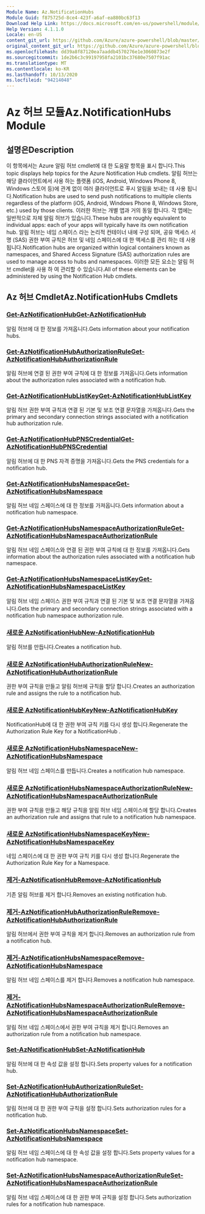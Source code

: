 ```yaml
---
Module Name: Az.NotificationHubs
Module Guid: f875725d-8ce4-423f-a6af-ea880bc63f13
Download Help Link: https://docs.microsoft.com/en-us/powershell/module/az.notificationhubs
Help Version: 4.1.1.0
Locale: en-US
content_git_url: https://github.com/Azure/azure-powershell/blob/master/src/NotificationHubs/NotificationHubs/help/Az.NotificationHubs.md
original_content_git_url: https://github.com/Azure/azure-powershell/blob/master/src/NotificationHubs/NotificationHubs/help/Az.NotificationHubs.md
ms.openlocfilehash: dd39a8f87120ea7aaddb4570276e1e3060873e2f
ms.sourcegitcommit: 1de2b6c3c99197958fa2101bc37680e7507f91ac
ms.translationtype: MT
ms.contentlocale: ko-KR
ms.lasthandoff: 10/13/2020
ms.locfileid: "94214048"
---
```

# <span data-ttu-id="0e85b-101">Az 허브 모듈</span><span class="sxs-lookup"><span data-stu-id="0e85b-101">Az.NotificationHubs Module</span></span>
## <span data-ttu-id="0e85b-102">설명은</span><span class="sxs-lookup"><span data-stu-id="0e85b-102">Description</span></span>
<span data-ttu-id="0e85b-103">이 항목에서는 Azure 알림 허브 cmdlet에 대 한 도움말 항목을 표시 합니다.</span><span class="sxs-lookup"><span data-stu-id="0e85b-103">This topic displays help topics for the Azure Notification Hub cmdlets.</span></span> <span data-ttu-id="0e85b-104">알림 허브는 해당 클라이언트에서 사용 하는 플랫폼 (iOS, Android, Windows Phone 8, Windows 스토어 등)에 관계 없이 여러 클라이언트로 푸시 알림을 보내는 데 사용 됩니다.</span><span class="sxs-lookup"><span data-stu-id="0e85b-104">Notification hubs are used to send push notifications to multiple clients regardless of the platform (iOS, Android, Windows Phone 8, Windows Store, etc.) used by those clients.</span></span> <span data-ttu-id="0e85b-105">이러한 허브는 개별 앱과 거의 동일 합니다. 각 앱에는 일반적으로 자체 알림 허브가 있습니다.</span><span class="sxs-lookup"><span data-stu-id="0e85b-105">These hubs are roughly equivalent to individual apps: each of your apps will typically have its own notification hub.</span></span> <span data-ttu-id="0e85b-106">알림 허브는 네임 스페이스 라는 논리적 컨테이너 내에 구성 되며, 공유 액세스 서명 (SAS) 권한 부여 규칙은 허브 및 네임 스페이스에 대 한 액세스를 관리 하는 데 사용 됩니다.</span><span class="sxs-lookup"><span data-stu-id="0e85b-106">Notification hubs are organized within logical containers known as namespaces, and Shared Access Signature (SAS) authorization rules are used to manage access to hubs and namespaces.</span></span> <span data-ttu-id="0e85b-107">이러한 모든 요소는 알림 허브 cmdlet을 사용 하 여 관리할 수 있습니다.</span><span class="sxs-lookup"><span data-stu-id="0e85b-107">All of these elements can be administered by using the Notification Hub cmdlets.</span></span>

## <span data-ttu-id="0e85b-108">Az 허브 Cmdlet</span><span class="sxs-lookup"><span data-stu-id="0e85b-108">Az.NotificationHubs Cmdlets</span></span>
### [<span data-ttu-id="0e85b-109">Get-AzNotificationHub</span><span class="sxs-lookup"><span data-stu-id="0e85b-109">Get-AzNotificationHub</span></span>](Get-AzNotificationHub.md)
<span data-ttu-id="0e85b-110">알림 허브에 대 한 정보를 가져옵니다.</span><span class="sxs-lookup"><span data-stu-id="0e85b-110">Gets information about your notification hubs.</span></span>

### [<span data-ttu-id="0e85b-111">Get-AzNotificationHubAuthorizationRule</span><span class="sxs-lookup"><span data-stu-id="0e85b-111">Get-AzNotificationHubAuthorizationRule</span></span>](Get-AzNotificationHubAuthorizationRule.md)
<span data-ttu-id="0e85b-112">알림 허브에 연결 된 권한 부여 규칙에 대 한 정보를 가져옵니다.</span><span class="sxs-lookup"><span data-stu-id="0e85b-112">Gets information about the authorization rules associated with a notification hub.</span></span>

### [<span data-ttu-id="0e85b-113">Get-AzNotificationHubListKey</span><span class="sxs-lookup"><span data-stu-id="0e85b-113">Get-AzNotificationHubListKey</span></span>](Get-AzNotificationHubListKey.md)
<span data-ttu-id="0e85b-114">알림 허브 권한 부여 규칙과 연결 된 기본 및 보조 연결 문자열을 가져옵니다.</span><span class="sxs-lookup"><span data-stu-id="0e85b-114">Gets the primary and secondary connection strings associated with a notification hub authorization rule.</span></span>

### [<span data-ttu-id="0e85b-115">Get-AzNotificationHubPNSCredential</span><span class="sxs-lookup"><span data-stu-id="0e85b-115">Get-AzNotificationHubPNSCredential</span></span>](Get-AzNotificationHubPNSCredential.md)
<span data-ttu-id="0e85b-116">알림 허브에 대 한 PNS 자격 증명을 가져옵니다.</span><span class="sxs-lookup"><span data-stu-id="0e85b-116">Gets the PNS credentials for a notification hub.</span></span>

### [<span data-ttu-id="0e85b-117">Get-AzNotificationHubsNamespace</span><span class="sxs-lookup"><span data-stu-id="0e85b-117">Get-AzNotificationHubsNamespace</span></span>](Get-AzNotificationHubsNamespace.md)
<span data-ttu-id="0e85b-118">알림 허브 네임 스페이스에 대 한 정보를 가져옵니다.</span><span class="sxs-lookup"><span data-stu-id="0e85b-118">Gets information about a notification hub namespace.</span></span>

### [<span data-ttu-id="0e85b-119">Get-AzNotificationHubsNamespaceAuthorizationRule</span><span class="sxs-lookup"><span data-stu-id="0e85b-119">Get-AzNotificationHubsNamespaceAuthorizationRule</span></span>](Get-AzNotificationHubsNamespaceAuthorizationRule.md)
<span data-ttu-id="0e85b-120">알림 허브 네임 스페이스와 연결 된 권한 부여 규칙에 대 한 정보를 가져옵니다.</span><span class="sxs-lookup"><span data-stu-id="0e85b-120">Gets information about the authorization rules associated with a notification hub namespace.</span></span>

### [<span data-ttu-id="0e85b-121">Get-AzNotificationHubsNamespaceListKey</span><span class="sxs-lookup"><span data-stu-id="0e85b-121">Get-AzNotificationHubsNamespaceListKey</span></span>](Get-AzNotificationHubsNamespaceListKey.md)
<span data-ttu-id="0e85b-122">알림 허브 네임 스페이스 권한 부여 규칙과 연결 된 기본 및 보조 연결 문자열을 가져옵니다.</span><span class="sxs-lookup"><span data-stu-id="0e85b-122">Gets the primary and secondary connection strings associated with a notification hub namespace authorization rule.</span></span>

### [<span data-ttu-id="0e85b-123">새로운 AzNotificationHub</span><span class="sxs-lookup"><span data-stu-id="0e85b-123">New-AzNotificationHub</span></span>](New-AzNotificationHub.md)
<span data-ttu-id="0e85b-124">알림 허브를 만듭니다.</span><span class="sxs-lookup"><span data-stu-id="0e85b-124">Creates a notification hub.</span></span>

### [<span data-ttu-id="0e85b-125">새로운 AzNotificationHubAuthorizationRule</span><span class="sxs-lookup"><span data-stu-id="0e85b-125">New-AzNotificationHubAuthorizationRule</span></span>](New-AzNotificationHubAuthorizationRule.md)
<span data-ttu-id="0e85b-126">권한 부여 규칙을 만들고 알림 허브에 규칙을 할당 합니다.</span><span class="sxs-lookup"><span data-stu-id="0e85b-126">Creates an authorization rule and assigns the rule to a notification hub.</span></span>

### [<span data-ttu-id="0e85b-127">새로운 AzNotificationHubKey</span><span class="sxs-lookup"><span data-stu-id="0e85b-127">New-AzNotificationHubKey</span></span>](New-AzNotificationHubKey.md)
<span data-ttu-id="0e85b-128">NotificationHub에 대 한 권한 부여 규칙 키를 다시 생성 합니다.</span><span class="sxs-lookup"><span data-stu-id="0e85b-128">Regenerate the Authorization Rule Key for a NotificationHub .</span></span>

### [<span data-ttu-id="0e85b-129">새로운 AzNotificationHubsNamespace</span><span class="sxs-lookup"><span data-stu-id="0e85b-129">New-AzNotificationHubsNamespace</span></span>](New-AzNotificationHubsNamespace.md)
<span data-ttu-id="0e85b-130">알림 허브 네임 스페이스를 만듭니다.</span><span class="sxs-lookup"><span data-stu-id="0e85b-130">Creates a notification hub namespace.</span></span>

### [<span data-ttu-id="0e85b-131">새로운 AzNotificationHubsNamespaceAuthorizationRule</span><span class="sxs-lookup"><span data-stu-id="0e85b-131">New-AzNotificationHubsNamespaceAuthorizationRule</span></span>](New-AzNotificationHubsNamespaceAuthorizationRule.md)
<span data-ttu-id="0e85b-132">권한 부여 규칙을 만들고 해당 규칙을 알림 허브 네임 스페이스에 할당 합니다.</span><span class="sxs-lookup"><span data-stu-id="0e85b-132">Creates an authorization rule and assigns that rule to a notification hub namespace.</span></span>

### [<span data-ttu-id="0e85b-133">새로운 AzNotificationHubsNamespaceKey</span><span class="sxs-lookup"><span data-stu-id="0e85b-133">New-AzNotificationHubsNamespaceKey</span></span>](New-AzNotificationHubsNamespaceKey.md)
<span data-ttu-id="0e85b-134">네임 스페이스에 대 한 권한 부여 규칙 키를 다시 생성 합니다.</span><span class="sxs-lookup"><span data-stu-id="0e85b-134">Regenerate the Authorization Rule Key for a Namespace.</span></span>

### [<span data-ttu-id="0e85b-135">제거-AzNotificationHub</span><span class="sxs-lookup"><span data-stu-id="0e85b-135">Remove-AzNotificationHub</span></span>](Remove-AzNotificationHub.md)
<span data-ttu-id="0e85b-136">기존 알림 허브를 제거 합니다.</span><span class="sxs-lookup"><span data-stu-id="0e85b-136">Removes an existing notification hub.</span></span>

### [<span data-ttu-id="0e85b-137">제거-AzNotificationHubAuthorizationRule</span><span class="sxs-lookup"><span data-stu-id="0e85b-137">Remove-AzNotificationHubAuthorizationRule</span></span>](Remove-AzNotificationHubAuthorizationRule.md)
<span data-ttu-id="0e85b-138">알림 허브에서 권한 부여 규칙을 제거 합니다.</span><span class="sxs-lookup"><span data-stu-id="0e85b-138">Removes an authorization rule from a notification hub.</span></span>

### [<span data-ttu-id="0e85b-139">제거-AzNotificationHubsNamespace</span><span class="sxs-lookup"><span data-stu-id="0e85b-139">Remove-AzNotificationHubsNamespace</span></span>](Remove-AzNotificationHubsNamespace.md)
<span data-ttu-id="0e85b-140">알림 허브 네임 스페이스를 제거 합니다.</span><span class="sxs-lookup"><span data-stu-id="0e85b-140">Removes a notification hub namespace.</span></span>

### [<span data-ttu-id="0e85b-141">제거-AzNotificationHubsNamespaceAuthorizationRule</span><span class="sxs-lookup"><span data-stu-id="0e85b-141">Remove-AzNotificationHubsNamespaceAuthorizationRule</span></span>](Remove-AzNotificationHubsNamespaceAuthorizationRule.md)
<span data-ttu-id="0e85b-142">알림 허브 네임 스페이스에서 권한 부여 규칙을 제거 합니다.</span><span class="sxs-lookup"><span data-stu-id="0e85b-142">Removes an authorization rule from a notification hub namespace.</span></span>

### [<span data-ttu-id="0e85b-143">Set-AzNotificationHub</span><span class="sxs-lookup"><span data-stu-id="0e85b-143">Set-AzNotificationHub</span></span>](Set-AzNotificationHub.md)
<span data-ttu-id="0e85b-144">알림 허브에 대 한 속성 값을 설정 합니다.</span><span class="sxs-lookup"><span data-stu-id="0e85b-144">Sets property values for a notification hub.</span></span>

### [<span data-ttu-id="0e85b-145">Set-AzNotificationHubAuthorizationRule</span><span class="sxs-lookup"><span data-stu-id="0e85b-145">Set-AzNotificationHubAuthorizationRule</span></span>](Set-AzNotificationHubAuthorizationRule.md)
<span data-ttu-id="0e85b-146">알림 허브에 대 한 권한 부여 규칙을 설정 합니다.</span><span class="sxs-lookup"><span data-stu-id="0e85b-146">Sets authorization rules for a notification hub.</span></span>

### [<span data-ttu-id="0e85b-147">Set-AzNotificationHubsNamespace</span><span class="sxs-lookup"><span data-stu-id="0e85b-147">Set-AzNotificationHubsNamespace</span></span>](Set-AzNotificationHubsNamespace.md)
<span data-ttu-id="0e85b-148">알림 허브 네임 스페이스에 대 한 속성 값을 설정 합니다.</span><span class="sxs-lookup"><span data-stu-id="0e85b-148">Sets property values for a notification hub namespace.</span></span>

### [<span data-ttu-id="0e85b-149">Set-AzNotificationHubsNamespaceAuthorizationRule</span><span class="sxs-lookup"><span data-stu-id="0e85b-149">Set-AzNotificationHubsNamespaceAuthorizationRule</span></span>](Set-AzNotificationHubsNamespaceAuthorizationRule.md)
<span data-ttu-id="0e85b-150">알림 허브 네임 스페이스에 대 한 권한 부여 규칙을 설정 합니다.</span><span class="sxs-lookup"><span data-stu-id="0e85b-150">Sets authorization rules for a notification hub namespace.</span></span>

